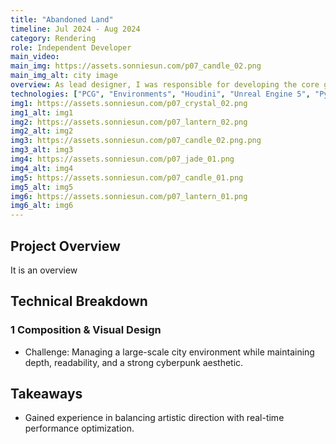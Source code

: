 ```yaml
---
title: "Abandoned Land"
timeline: Jul 2024 - Aug 2024
category: Rendering
role: Independent Developer
main_video: 
main_img: https://assets.sonniesun.com/p07_candle_02.png
main_img_alt: city image
overview: As lead designer, I was responsible for developing the core gameplay mechanics, quest design, character progression system, and overseeing the implementation of the open-world environment. The project involved a small team of 5 developers working over 6 months.
technologies: ["PCG", "Environments", "Houdini", "Unreal Engine 5", "Python"]
img1: https://assets.sonniesun.com/p07_crystal_02.png
img1_alt: img1
img2: https://assets.sonniesun.com/p07_lantern_02.png
img2_alt: img2
img3: https://assets.sonniesun.com/p07_candle_02.png.png
img3_alt: img3
img4: https://assets.sonniesun.com/p07_jade_01.png
img4_alt: img4
img5: https://assets.sonniesun.com/p07_candle_01.png
img5_alt: img5
img6: https://assets.sonniesun.com/p07_lantern_01.png
img6_alt: img6
---
```


## Project Overview

It is an overview

## Technical Breakdown

### 1 Composition & Visual Design

- Challenge: Managing a large-scale city environment while maintaining depth, readability, and a strong cyberpunk aesthetic.

## Takeaways

- Gained experience in balancing artistic direction with real-time performance optimization.